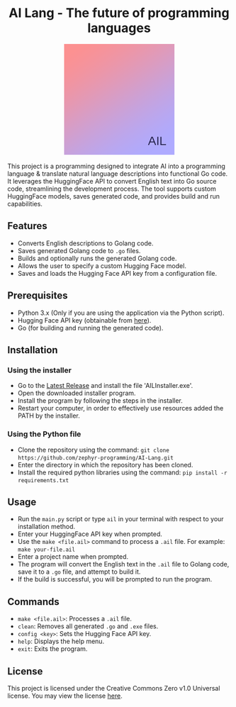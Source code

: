 <h1 align="center">AI Lang - The future of programming languages</h1>

<p align="center">
  <img src="logo.PNG"/>
</p>

This project is a programming designed to integrate AI into a programming language & translate natural language descriptions into functional Go code. It leverages the HuggingFace API to convert English text into Go source code, streamlining the development process. The tool supports custom HuggingFace models, saves generated code, and provides build and run capabilities.

## Features

*   Converts English descriptions to Golang code.
*   Saves generated Golang code to `.go` files.
*   Builds and optionally runs the generated Golang code.
*   Allows the user to specify a custom Hugging Face model.
*   Saves and loads the Hugging Face API key from a configuration file.

## Prerequisites

*   Python 3.x (Only if you are using the application via the Python script).
*   Hugging Face API key (obtainable from [here](https://huggingface.co/settings/tokens)).
*   Go (for building and running the generated code).

## Installation

### Using the installer

*   Go to the [Latest Release](https://github.com/zephyr-programming/AI-Lang/releases/latest) and install the file 'AILInstaller.exe'.
*   Open the downloaded installer program.
*   Install the program by following the steps in the installer.
*   Restart your computer, in order to effectively use resources added the PATH by the installer.

### Using the Python file

*   Clone the repository using the command: `git clone https://github.com/zephyr-programming/AI-Lang.git`
*   Enter the directory in which the repository has been cloned.
*   Install the required python libraries using the command: `pip install -r requirements.txt`

## Usage

*  Run the `main.py` script or type `ail` in your terminal with respect to your installation method.
*  Enter your HuggingFace API key when prompted.
*  Use the `make <file.ail>` command to process a `.ail` file.  For example: `make your-file.ail`
*  Enter a project name when prompted.
*  The program will convert the English text in the `.ail` file to Golang code, save it to a `.go` file, and attempt to build it.
*  If the build is successful, you will be prompted to run the program.

## Commands

*   `make <file.ail>`: Processes a `.ail` file.
*   `clean`: Removes all generated `.go` and `.exe` files.
*   `config <key>`: Sets the Hugging Face API key.
*   `help`: Displays the help menu.
*   `exit`: Exits the program.

## License

This project is licensed under the Creative Commons Zero v1.0 Universal license. You may view the license [here](https://github.com/zephyr-programming/AI-Lang/blob/main/LICENSE).
